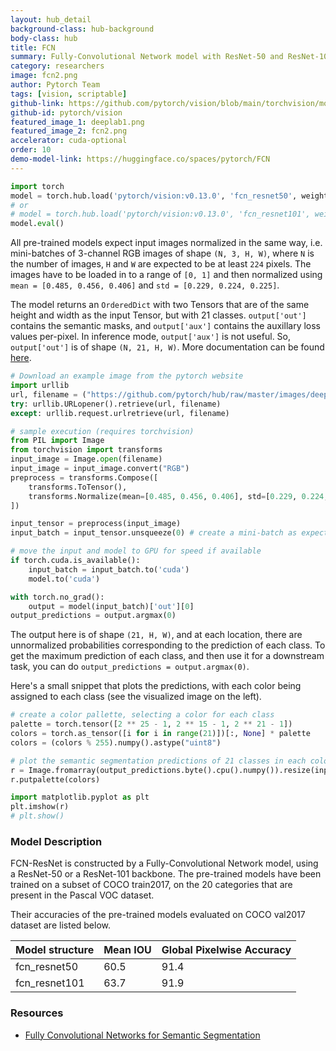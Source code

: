 ```yaml
---
layout: hub_detail
background-class: hub-background
body-class: hub
title: FCN
summary: Fully-Convolutional Network model with ResNet-50 and ResNet-101 backbones
category: researchers
image: fcn2.png
author: Pytorch Team
tags: [vision, scriptable]
github-link: https://github.com/pytorch/vision/blob/main/torchvision/models/segmentation/fcn.py
github-id: pytorch/vision
featured_image_1: deeplab1.png
featured_image_2: fcn2.png
accelerator: cuda-optional
order: 10
demo-model-link: https://huggingface.co/spaces/pytorch/FCN
---
```


```python
import torch
model = torch.hub.load('pytorch/vision:v0.13.0', 'fcn_resnet50', weights="COCO_WITH_VOC_LABELS_V1")
# or
# model = torch.hub.load('pytorch/vision:v0.13.0', 'fcn_resnet101', weights="COCO_WITH_VOC_LABELS_V1")
model.eval()
```

All pre-trained models expect input images normalized in the same way,
i.e. mini-batches of 3-channel RGB images of shape `(N, 3, H, W)`, where `N` is the number of images, `H` and `W` are expected to be at least `224` pixels.
The images have to be loaded in to a range of `[0, 1]` and then normalized using `mean = [0.485, 0.456, 0.406]`
and `std = [0.229, 0.224, 0.225]`.

The model returns an `OrderedDict` with two Tensors that are of the same height and width as the input Tensor, but with 21 classes.
`output['out']` contains the semantic masks, and `output['aux']` contains the auxillary loss values per-pixel. In inference mode, `output['aux']` is not useful.
So, `output['out']` is of shape `(N, 21, H, W)`. More documentation can be found [here](https://pytorch.org/vision/stable/models.html#object-detection-instance-segmentation-and-person-keypoint-detection).


```python
# Download an example image from the pytorch website
import urllib
url, filename = ("https://github.com/pytorch/hub/raw/master/images/deeplab1.png", "deeplab1.png")
try: urllib.URLopener().retrieve(url, filename)
except: urllib.request.urlretrieve(url, filename)
```

```python
# sample execution (requires torchvision)
from PIL import Image
from torchvision import transforms
input_image = Image.open(filename)
input_image = input_image.convert("RGB")
preprocess = transforms.Compose([
    transforms.ToTensor(),
    transforms.Normalize(mean=[0.485, 0.456, 0.406], std=[0.229, 0.224, 0.225]),
])

input_tensor = preprocess(input_image)
input_batch = input_tensor.unsqueeze(0) # create a mini-batch as expected by the model

# move the input and model to GPU for speed if available
if torch.cuda.is_available():
    input_batch = input_batch.to('cuda')
    model.to('cuda')

with torch.no_grad():
    output = model(input_batch)['out'][0]
output_predictions = output.argmax(0)
```

The output here is of shape `(21, H, W)`, and at each location, there are unnormalized probabilities corresponding to the prediction of each class.
To get the maximum prediction of each class, and then use it for a downstream task, you can do `output_predictions = output.argmax(0)`.

Here's a small snippet that plots the predictions, with each color being assigned to each class (see the visualized image on the left).

```python
# create a color pallette, selecting a color for each class
palette = torch.tensor([2 ** 25 - 1, 2 ** 15 - 1, 2 ** 21 - 1])
colors = torch.as_tensor([i for i in range(21)])[:, None] * palette
colors = (colors % 255).numpy().astype("uint8")

# plot the semantic segmentation predictions of 21 classes in each color
r = Image.fromarray(output_predictions.byte().cpu().numpy()).resize(input_image.size)
r.putpalette(colors)

import matplotlib.pyplot as plt
plt.imshow(r)
# plt.show()
```

### Model Description

FCN-ResNet is constructed by a Fully-Convolutional Network model, using a ResNet-50 or a ResNet-101 backbone.
The pre-trained models have been trained on a subset of COCO train2017, on the 20 categories that are present in the Pascal VOC dataset.

Their accuracies of the pre-trained models evaluated on COCO val2017 dataset are listed below.

| Model structure |   Mean IOU  | Global Pixelwise Accuracy |
| --------------- | ----------- | --------------------------|
|  fcn_resnet50   |   60.5      |   91.4                    |
|  fcn_resnet101  |   63.7      |   91.9                    |

### Resources

 - [Fully Convolutional Networks for Semantic Segmentation](https://arxiv.org/abs/1605.06211)
